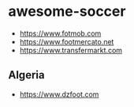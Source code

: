 # awesome-soccer

- https://www.fotmob.com
- https://www.footmercato.net
- https://www.transfermarkt.com

## Algeria

- https://www.dzfoot.com
